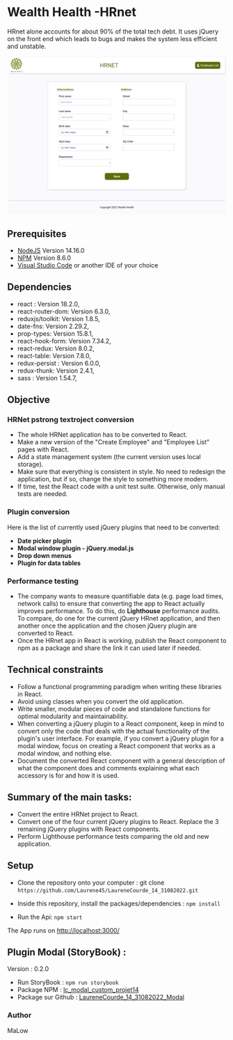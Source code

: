 ﻿# Wealth Health -HRnet

HRnet alone accounts for about 90% of the total tech debt. It uses jQuery on the front end which leads to bugs and makes the system less efficient and unstable.

![hrnet.png](https://github.com/Laurene45/LaureneCourde_14_31082022/blob/main/wealth_health/Documentation/hrnet.png?raw=true)

## Prerequisites

-   [NodeJS](https://nodejs.org/en/)  Version 14.16.0
-   [NPM](https://www.npmjs.com/package/npm)  Version 8.6.0
-   [Visual Studio Code](https://code.visualstudio.com/)  or another IDE of your choice

## Dependencies
-   react : Version 18.2.0,
-   react-router-dom: Version 6.3.0,
-   reduxjs/toolkit: Version 1.8.5,
-   date-fns: Version 2.29.2,
-   prop-types: Version 15.8.1,
-   react-hook-form: Version 7.34.2,
-   react-redux: Version 8.0.2,
-   react-table: Version 7.8.0,
-   redux-persist : Version 6.0.0,
-   redux-thunk: Version 2.4.1,
-   sass : Version 1.54.7,

## Objective

[](https://github.com/Laurene45/LaureneCourde_14_31082022/tree/main/wealth_health#objective)

### HRNet p**strong text**roject conversion

[](https://github.com/Laurene45/LaureneCourde_14_31082022/tree/main/wealth_health#hrnet-pstrong-textroject-conversion)

-   The whole HRNet application has to be converted to React.
-   Make a new version of the "Create Employee" and "Employee List" pages with React.
-   Add a state management system (the current version uses local storage).
-   Make sure that everything is consistent in style. No need to redesign the application, but if so, change the style to something more modern.
-   If time, test the React code with a unit test suite. Otherwise, only manual tests are needed.

### Plugin conversion

[](https://github.com/Laurene45/LaureneCourde_14_31082022/tree/main/wealth_health#plugin-conversion)

Here is the list of currently used jQuery plugins that need to be converted:

-   **Date picker plugin**
-   **Modal window plugin - jQuery.modal.js**
-   **Drop down menus**
-   **Plugin for data tables**

### Performance testing

[](https://github.com/Laurene45/LaureneCourde_14_31082022/tree/main/wealth_health#performance-testing)

-   The company wants to measure quantifiable data (e.g. page load times, network calls) to ensure that converting the app to React actually improves performance. To do this, do  **Lighthouse**  performance audits. To compare, do one for the current jQuery HRnet application, and then another once the application and the chosen jQuery plugin are converted to React.
-   Once the HRnet app in React is working, publish the React component to npm as a package and share the link it can used later if needed.

## Technical constraints

[](https://github.com/Laurene45/LaureneCourde_14_31082022/tree/main/wealth_health#technical-constraints)

-   Follow a functional programming paradigm when writing these libraries in React.
-   Avoid using classes when you convert the old application.
-   Write smaller, modular pieces of code and standalone functions for optimal modularity and maintainability.
-   When converting a jQuery plugin to a React component, keep in mind to convert only the code that deals with the actual functionality of the plugin's user interface. For example, if you convert a jQuery plugin for a modal window, focus on creating a React component that works as a modal window, and nothing else.
-   Document the converted React component with a general description of what the component does and comments explaining what each accessory is for and how it is used.

## Summary of the main tasks:

[](https://github.com/Laurene45/LaureneCourde_14_31082022/tree/main/wealth_health#summary-of-the-main-tasks)

-   Convert the entire HRNet project to React.
-   Convert one of the four current jQuery plugins to React. Replace the 3 remaining jQuery plugins with React components.
-   Perform Lighthouse performance tests comparing the old and new application.

## Setup

 
-   Clone the repository onto your computer : git clone  `https://github.com/Laurene45/LaureneCourde_14_31082022.git`
    
-   Inside this repository, install the packages/dependencies :  `npm install`
    
-   Run the Api:  `npm start`
    

The App runs on  [http://localhost:3000/](http://localhost:3000/)

## Plugin Modal (StoryBook) :

[](https://github.com/Laurene45/LaureneCourde_14_31082022/tree/main/wealth_health#plugin-modal-storybook-)

Version : 0.2.0

-   Run StoryBook :  `npm run storybook`
-   Package NPM :  [lc_modal_custom_projet14](https://www.npmjs.com/package/lc_modal_custom_projet14)
-   Package sur Github :  [LaureneCourde_14_31082022_Modal](https://github.com/Laurene45/LaureneCourde_14_31082022_Modal)

### Author

MaLow
